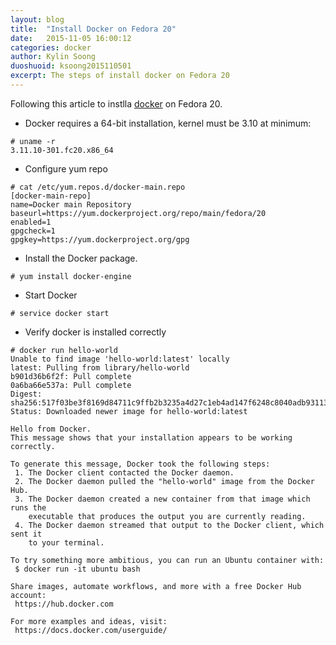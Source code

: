 ```yaml
---
layout: blog
title:  "Install Docker on Fedora 20"
date:   2015-11-05 16:00:12
categories: docker
author: Kylin Soong
duoshuoid: ksoong2015110501
excerpt: The steps of install docker on Fedora 20
---
```


Following this article to instlla [docker](https://www.docker.com/) on Fedora 20.

* Docker requires a 64-bit installation,  kernel must be 3.10 at minimum:

~~~
# uname -r
3.11.10-301.fc20.x86_64
~~~ 

* Configure yum repo

~~~
# cat /etc/yum.repos.d/docker-main.repo 
[docker-main-repo]
name=Docker main Repository
baseurl=https://yum.dockerproject.org/repo/main/fedora/20
enabled=1
gpgcheck=1
gpgkey=https://yum.dockerproject.org/gpg
~~~

* Install the Docker package.

~~~
# yum install docker-engine
~~~

* Start Docker

~~~
# service docker start
~~~

* Verify docker is installed correctly

~~~
# docker run hello-world
Unable to find image 'hello-world:latest' locally
latest: Pulling from library/hello-world
b901d36b6f2f: Pull complete 
0a6ba66e537a: Pull complete 
Digest: sha256:517f03be3f8169d84711c9ffb2b3235a4d27c1eb4ad147f6248c8040adb93113
Status: Downloaded newer image for hello-world:latest

Hello from Docker.
This message shows that your installation appears to be working correctly.

To generate this message, Docker took the following steps:
 1. The Docker client contacted the Docker daemon.
 2. The Docker daemon pulled the "hello-world" image from the Docker Hub.
 3. The Docker daemon created a new container from that image which runs the
    executable that produces the output you are currently reading.
 4. The Docker daemon streamed that output to the Docker client, which sent it
    to your terminal.

To try something more ambitious, you can run an Ubuntu container with:
 $ docker run -it ubuntu bash

Share images, automate workflows, and more with a free Docker Hub account:
 https://hub.docker.com

For more examples and ideas, visit:
 https://docs.docker.com/userguide/
~~~
